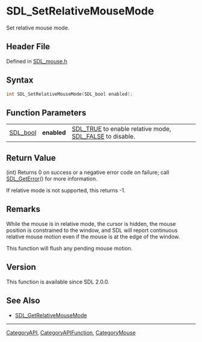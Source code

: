 # SDL_SetRelativeMouseMode

Set relative mouse mode.

## Header File

Defined in [SDL_mouse.h](https://github.com/libsdl-org/SDL/blob/SDL2/include/SDL_mouse.h)

## Syntax

```c
int SDL_SetRelativeMouseMode(SDL_bool enabled);
```

## Function Parameters

|                      |             |                                                                                  |
| -------------------- | ----------- | -------------------------------------------------------------------------------- |
| [SDL_bool](SDL_bool) | **enabled** | [SDL_TRUE](SDL_TRUE) to enable relative mode, [SDL_FALSE](SDL_FALSE) to disable. |

## Return Value

(int) Returns 0 on success or a negative error code on failure; call
[SDL_GetError](SDL_GetError)() for more information.

If relative mode is not supported, this returns -1.

## Remarks

While the mouse is in relative mode, the cursor is hidden, the mouse
position is constrained to the window, and SDL will report continuous
relative mouse motion even if the mouse is at the edge of the window.

This function will flush any pending mouse motion.

## Version

This function is available since SDL 2.0.0.

## See Also

- [SDL_GetRelativeMouseMode](SDL_GetRelativeMouseMode)

----
[CategoryAPI](CategoryAPI), [CategoryAPIFunction](CategoryAPIFunction), [CategoryMouse](CategoryMouse)

